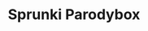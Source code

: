 ---
slug: sprunki-parodybox
title: Sprunki Parodybox
description: "Sprunki Parodybox is an exciting online game. Play for free directly in your browser!"
icon: /images/popular_mods/Sprunki Parodybox.png
url: https://wowtbc.net/sprunkin/parodybox/index.html
previewImage: /images/popular_mods/Sprunki Parodybox.png
type: popular mods

# SEO配置
seo:
  title: "Sprunki Parodybox - Play Free Online Game | Fun Browser Games"
  description: "Sprunki Parodybox - Play this fun online game for free in your browser. No download required!"
  ogImage: "/images/popular_mods/Sprunki Parodybox.png"
  keywords: "sprunki-parodybox, online game, browser game, free game, popular mods game, play online"

videoUrls:
  - https://www.youtube.com/embed/example1
  - https://www.youtube.com/embed/example2

whyPlay:
  title: "Why Play Sprunki Parodybox?"
  items:
    - "Immersive Gameplay: Sprunki Parodybox offers an engaging and immersive gaming experience that will keep you entertained for hours"
    - "Challenging Levels: Test your skills with increasingly difficult challenges and obstacles"
    - "Beautiful Graphics: Enjoy stunning visuals and smooth animations that bring the game world to life"
    - "Regular Updates: New content and features are added regularly to keep the game fresh and exciting"
    - "Free to Play: Experience all the fun without spending a penny"
    - "Community Features: Connect with other players, share strategies, and compete for high scores"
    - "Cross-Platform: Play on any device with a web browser, no downloads required"

features:
  title: "Key Features of Sprunki Parodybox"
  image: "/images/popular_mods/Sprunki Parodybox.png"
  items:
    - "Intuitive Controls: Easy to learn controls make Sprunki Parodybox accessible for players of all skill levels"
    - "Multiple Game Modes: Enjoy various gameplay options that provide different challenges and experiences"
    - "Character Customization: Personalize your gaming experience with unique characters and items"
    - "Achievement System: Complete special tasks to earn rewards and recognition"
    - "Leaderboards: Compete with players worldwide and see who can achieve the highest scores"

characteristics:
  title: "Game Characteristics"
  image: "/images/popular_mods/Sprunki Parodybox.png"
  items:
    - "Genre: Popular mods game with elements of strategy and skill"
    - "Difficulty: Suitable for both casual gamers and those seeking a challenge"
    - "Play Time: Quick sessions or extended gameplay, depending on your preference"
    - "Art Style: Vibrant and engaging visuals that enhance the gaming experience"
    - "Sound Design: Immersive audio that complements the gameplay perfectly"

info: "Sprunki Parodybox is an exciting online game that offers players a unique and engaging gaming experience. With its intuitive controls, stunning visuals, and challenging gameplay, Sprunki Parodybox provides hours of entertainment for players of all ages and skill levels. Whether you're looking for a quick gaming session during a break or an extended play session, Sprunki Parodybox delivers an immersive experience that will keep you coming back for more. The game features multiple levels of increasing difficulty, ensuring that players are constantly challenged as they progress. With regular updates adding new content and features, Sprunki Parodybox remains fresh and exciting, providing endless entertainment options for its growing community of players."

howToPlayIntro: "Welcome to Sprunki Parodybox! This guide will walk you through the basics and help you master the game. Whether you're a beginner or looking to improve your skills, these tips and instructions will enhance your gaming experience."

howToPlaySteps:
  - title: "Getting Started"
    description: "Begin your Sprunki Parodybox adventure by familiarizing yourself with the controls. Use your keyboard or mouse to navigate through the game interface. The tutorial will guide you through the basic mechanics and help you understand the objectives."
  - title: "Understanding the Objectives"
    description: "In Sprunki Parodybox, your main goal is to progress through levels by completing specific objectives. Each level presents unique challenges that require different strategies and approaches."
  - title: "Mastering the Controls"
    description: "Practice using the controls to improve your precision and reaction time. Sprunki Parodybox requires quick reflexes and strategic thinking to overcome obstacles and defeat opponents."
  - title: "Utilizing Power-ups"
    description: "Collect power-ups throughout the game to enhance your abilities and overcome difficult challenges. Each power-up offers unique advantages that can be crucial for success."
  - title: "Developing Strategies"
    description: "As you progress in Sprunki Parodybox, develop effective strategies for different scenarios. Analyze patterns, anticipate challenges, and adapt your approach to maximize your performance."

faq:
  title: "Frequently Asked Questions about Sprunki Parodybox"
  items:
    - question: "Is Sprunki Parodybox free to play?"
      answer: "Yes, Sprunki Parodybox is completely free to play directly in your web browser. No downloads or purchases are required to enjoy the full game experience."
    - question: "Can I play Sprunki Parodybox on mobile devices?"
      answer: "Yes, Sprunki Parodybox is optimized for both desktop and mobile play. You can enjoy the game on any device with a web browser and internet connection."
    - question: "Are there any in-game purchases?"
      answer: "While Sprunki Parodybox is free to play, there may be optional in-game purchases available for cosmetic items or additional features that don't affect core gameplay."
    - question: "How often is Sprunki Parodybox updated?"
      answer: "The developers regularly update Sprunki Parodybox with new content, features, and improvements based on player feedback and game performance."
    - question: "Can I play Sprunki Parodybox offline?"
      answer: "Currently, Sprunki Parodybox requires an internet connection to play as it's a browser-based online game."
    - question: "Is Sprunki Parodybox suitable for children?"
      answer: "Yes, Sprunki Parodybox is designed to be family-friendly and suitable for players of all ages."
    - question: "How do I report bugs or issues?"
      answer: "If you encounter any problems while playing Sprunki Parodybox, you can report them through the game's support page or contact the developers directly through their website."
    - question: "Still Have Questions?"
      answer: "If you have additional questions about Sprunki Parodybox that aren't covered in this FAQ, please visit our support center or contact our customer service team for assistance."
---
